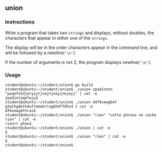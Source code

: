 ## union

### Instructions

Write a program that takes two `strings` and displays, without doubles, the
characters that appear in either one of the `strings`.

The display will be in the order characters appear in the command line, and
will be followed by a newline(`'\n'`).

If the number of arguments is not 2, the program displays newline(`'\n'`).

### Usage

```console
student@ubuntu:~/student/union$ go build
student@ubuntu:~/student/union$ ./union zpadinton "paqefwtdjetyiytjneytjoeyjnejeyj" | cat -e
zpadintoqefwjy$
student@ubuntu:~/student/union$ ./union ddf6vewg64f gtwthgdwthdwfteewhrtag6h4ffdhsd | cat -e
df6vewg4thras$
student@ubuntu:~/student/union$ ./union "rien" "cette phrase ne cache rien" | cat -e
rienct phas$
student@ubuntu:~/student/union$ ./union | cat -e
$
student@ubuntu:~/student/union$ ./union "rien" | cat -e
$
student@ubuntu:~/student/union$
```
